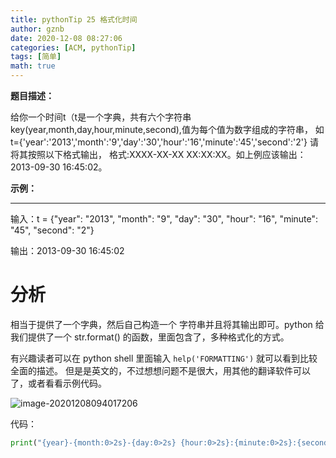 ```yaml
---
title: pythonTip 25 格式化时间
author: gznb
date: 2020-12-08 08:27:06
categories: [ACM, pythonTip]
tags: [简单]
math: true
---
```


**题目描述：**

给你一个时间t（t是一个字典，共有六个字符串key(year,month,day,hour,minute,second),值为每个值为数字组成的字符串， 如t={'year':'2013','month':'9','day':'30','hour':'16','minute':'45','second':'2'} 请将其按照以下格式输出， 格式:XXXX-XX-XX XX:XX:XX。如上例应该输出： 2013-09-30 16:45:02。



**示例：**

---

输入：t = {"year": "2013", "month": "9", "day": "30", "hour": "16", "minute": "45", "second": "2"}

输出：2013-09-30 16:45:02



# 分析

相当于提供了一个字典，然后自己构造一个 字符串并且将其输出即可。python 给我们提供了一个 str.format() 的函数，里面包含了，多种格式化的方式。

有兴趣读者可以在  python shell 里面输入 `help('FORMATTING')`  就可以看到比较全面的描述。 但是是英文的，不过想想问题不是很大，用其他的翻译软件可以了，或者看看示例代码。

![image-20201208094017206](https://snake-share.oss-cn-beijing.aliyuncs.com/github/image-20201208094017206.png)



代码：

```python
print("{year}-{month:0>2s}-{day:0>2s} {hour:0>2s}:{minute:0>2s}:{second:0>2s}".format(**t))
```

